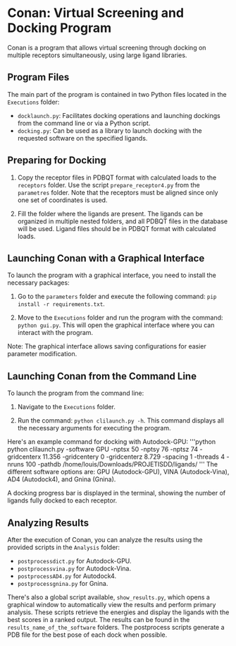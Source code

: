 # Conan: Virtual Screening and Docking Program

Conan is a program that allows virtual screening through docking on multiple receptors simultaneously, using large ligand libraries.

## Program Files

The main part of the program is contained in two Python files located in the `Executions` folder:

- `docklaunch.py`: Facilitates docking operations and launching dockings from the command line or via a Python script.
- `docking.py`: Can be used as a library to launch docking with the requested software on the specified ligands.

## Preparing for Docking

1. Copy the receptor files in PDBQT format with calculated loads to the `receptors` folder. Use the script `prepare_receptor4.py` from the `parametres` folder. Note that the receptors must be aligned since only one set of coordinates is used.

2. Fill the folder where the ligands are present. The ligands can be organized in multiple nested folders, and all PDBQT files in the database will be used. Ligand files should be in PDBQT format with calculated loads.

## Launching Conan with a Graphical Interface

To launch the program with a graphical interface, you need to install the necessary packages:

1. Go to the `parameters` folder and execute the following command: `pip install -r requirements.txt`.

2. Move to the `Executions` folder and run the program with the command: `python gui.py`. This will open the graphical interface where you can interact with the program.

Note: The graphical interface allows saving configurations for easier parameter modification.

## Launching Conan from the Command Line

To launch the program from the command line:

1. Navigate to the `Executions` folder.

2. Run the command: `python clilaunch.py -h`. This command displays all the necessary arguments for executing the program.

Here's an example command for docking with Autodock-GPU:
'''python
python clilaunch.py -software GPU -nptsx 50 -nptsy 76 -nptsz 74 -gridcenterx 11.356 -gridcentery 0 -gridcenterz 8.729 -spacing 1 -threads 4 -nruns 100 -pathdb /home/louis/Downloads/PROJETISDD/ligands/
'''
The different software options are: GPU (Autodock-GPU), VINA (Autodock-Vina), AD4 (Autodock4), and Gnina (Gnina).

A docking progress bar is displayed in the terminal, showing the number of ligands fully docked to each receptor.

## Analyzing Results

After the execution of Conan, you can analyze the results using the provided scripts in the `Analysis` folder:

- `postprocessdict.py` for Autodock-GPU.
- `postprocessvina.py` for Autodock-Vina.
- `postprocessAD4.py` for Autodock4.
- `postprocessgnina.py` for Gnina.

There's also a global script available, `show_results.py`, which opens a graphical window to automatically view the results and perform primary analysis. These scripts retrieve the energies and display the ligands with the best scores in a ranked output. The results can be found in the `results_name_of_the_software` folders. The postprocess scripts generate a PDB file for the best pose of each dock when possible.
